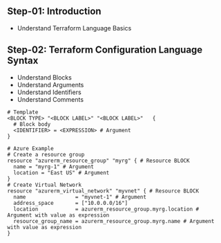 ## Step-01: Introduction
- Understand Terraform Language Basics


## Step-02: Terraform Configuration Language Syntax
- Understand Blocks
- Understand Arguments
- Understand Identifiers
- Understand Comments
```t
# Template
<BLOCK TYPE> "<BLOCK LABEL>" "<BLOCK LABEL>"   {
  # Block body
  <IDENTIFIER> = <EXPRESSION> # Argument
}

# Azure Example
# Create a resource group
resource "azurerm_resource_group" "myrg" { # Resource BLOCK
  name = "myrg-1" # Argument
  location = "East US" # Argument
}
# Create Virtual Network
resource "azurerm_virtual_network" "myvnet" { # Resource BLOCK
  name                = "myvnet-1" # Argument
  address_space       = ["10.0.0.0/16"]
  location            = azurerm_resource_group.myrg.location # Argument with value as expression
  resource_group_name = azurerm_resource_group.myrg.name # Argument with value as expression
}
```

